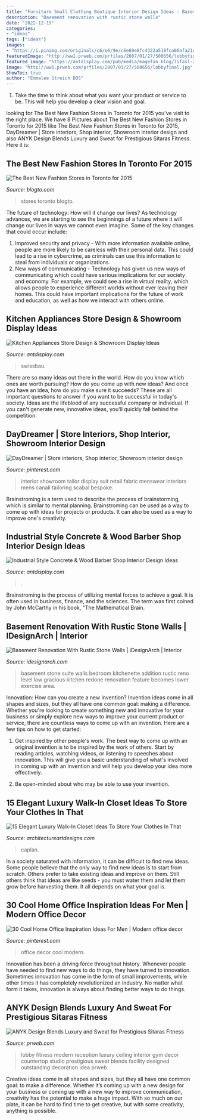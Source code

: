```yaml
---
title: "Furniture Small Clothing Boutique Interior Design Ideas : Basement Stone Suite Walls Bedroom Kitchenette Addition Rustic Reno Level Law Gracious Kitchen Redone Renovation Feature Becomes Lower Exercise Area"
description: "Basement renovation with rustic stone walls"
date: "2022-12-19"
categories:
- "ideas"
tags: ["ideas"]
images:
- "https://i.pinimg.com/originals/c6/e6/9e/c6e69e8fc4322a518fca06afa21c96f1.jpg"
featuredImage: "http://ww1.prweb.com/prfiles/2007/01/27/500656/lobbyfinal.jpg"
featured_image: "https://antdisplay.com/pub/media/magefan_blog/lifasl-21.jpg"
image: "http://ww1.prweb.com/prfiles/2007/01/27/500656/lobbyfinal.jpg"
ShowToc: true
author: "Emmalee Streich DDS"
---
```



1. Take the time to think about what you want your product or service to be. This will help you develop a clear vision and goal.

	

		
looking for The Best New Fashion Stores in Toronto for 2015 you've visit to the right place. We have 8 Pictures about The Best New Fashion Stores in Toronto for 2015 like The Best New Fashion Stores in Toronto for 2015, DayDreamer | Store interiors, Shop interior, Showroom interior design and also ANYK Design Blends Luxury and Sweat for Prestigious Sitaras Fitness. Here it is:
		
    
## The Best New Fashion Stores In Toronto For 2015

<img loading=lazy src="https://media.blogto.com/articles/7492-20140419-590-Interior2.jpg?width=1300&amp;quality=70" onerror="this.onerror=null;this.src='https://tse1.mm.bing.net/th?id=OIP.FJbl_LU6LQRIlbcgzBaxoAHaE8&amp;pid=15.1';" alt="The Best New Fashion Stores in Toronto for 2015">

_Source: blogto.com_

>stores toronto blogto. 

	

The future of technology: How will it change our lives?
As technology advances, we are starting to see the beginnings of a future where it will change our lives in ways we cannot even imagine. Some of the key changes that could occur include: 
1. Improved security and privacy - With more information available online, people are more likely to be careless with their personal data. This could lead to a rise in cybercrime, as criminals can use this information to steal from individuals or organizations. 
2. New ways of communicating - Technology has given us new ways of communicating which could have serious implications for our society and economy. For example, we could see a rise in virtual reality, which allows people to experience different worlds without ever leaving their homes. This could have important implications for the future of work and education, as well as how we interact with others online. 

    
## Kitchen Appliances Store Design &amp; Showroom Display Ideas

<img loading=lazy src="https://antdisplay.com/pub/media/magefan_blog/9cc58f5a031e4029ada2b7a51d6a410e.jpeg" onerror="this.onerror=null;this.src='https://tse3.mm.bing.net/th?id=OIP.f8w8oIKnPzySZLMu6YasCAHaE8&amp;pid=15.1';" alt="Kitchen Appliances Store Design &amp; Showroom Display Ideas">

_Source: antdisplay.com_

>swissbau. 

	

There are so many ideas out there in the world. How do you know which ones are worth pursuing? How do you come up with new ideas? And once you have an idea, how do you make sure it succeeds? These are all important questions to answer if you want to be successful in today's society. Ideas are the lifeblood of any successful company or individual. If you can't generate new, innovative ideas, you'll quickly fall behind the competition.

    
## DayDreamer | Store Interiors, Shop Interior, Showroom Interior Design

<img loading=lazy src="https://i.pinimg.com/originals/c6/e6/9e/c6e69e8fc4322a518fca06afa21c96f1.jpg" onerror="this.onerror=null;this.src='https://tse4.mm.bing.net/th?id=OIP.Ex0b8tSqn0YoqLMgPomI-QHaLH&amp;pid=15.1';" alt="DayDreamer | Store interiors, Shop interior, Showroom interior design">

_Source: pinterest.com_

>interior showroom tailor display suit retail fabric menswear interiors mens canali tailoring scabal bespoke. 

	

Brainstroming is a term used to describe the process of brainstorming, which is similar to mental planning. Brainstroming can be used as a way to come up with ideas for projects or products. It can also be used as a way to improve one's creativity.

    
## Industrial Style Concrete &amp; Wood Barber Shop Interior Design Ideas

<img loading=lazy src="https://antdisplay.com/pub/media/magefan_blog/lifasl-21.jpg" onerror="this.onerror=null;this.src='https://tse2.mm.bing.net/th?id=OIP.KfB_QslfVbfkADd1Yaf73wHaE7&amp;pid=15.1';" alt="Industrial Style Concrete &amp; Wood Barber Shop Interior Design Ideas">

_Source: antdisplay.com_

>. 

	

Brainstroming is the process of utilizing mental forces to achieve a goal. It is often used in business, finance, and the sciences. The term was first coined by John McCarthy in his book, "The Mathematical Brain.

    
## Basement Renovation With Rustic Stone Walls | IDesignArch | Interior

<img loading=lazy src="http://www.idesignarch.com/wp-content/uploads/Basement-Stone-Walls_4.jpg" onerror="this.onerror=null;this.src='https://tse2.mm.bing.net/th?id=OIP.yxYGQCvjcX9Of3IJ56ssqgHaEr&amp;pid=15.1';" alt="Basement Renovation With Rustic Stone Walls | iDesignArch | Interior">

_Source: idesignarch.com_

>basement stone suite walls bedroom kitchenette addition rustic reno level law gracious kitchen redone renovation feature becomes lower exercise area. 

	

Innovation: How can you create a new invention?
Invention ideas come in all shapes and sizes, but they all have one common goal: making a difference. Whether you're looking to create something new and innovative for your business or simply explore new ways to improve your current product or service, there are countless ways to come up with an invention. Here are a few tips on how to get started:
1. Get inspired by other people's work. The best way to come up with an original invention is to be inspired by the work of others. Start by reading articles, watching videos, or listening to speeches about innovation. This will give you a basic understanding of what's involved in coming up with an invention and will help you develop your idea more effectively.

2. Be open-minded about who may be able to use your invention.

    
## 15 Elegant Luxury Walk-In Closet Ideas To Store Your Clothes In That

<img loading=lazy src="https://www.architectureartdesigns.com/wp-content/uploads/2014/10/15-Elegant-Luxury-Walk-In-Closet-Ideas-To-Store-Your-Clothes-In-That-Look-Like-Boutiques-9.jpg" onerror="this.onerror=null;this.src='https://tse1.mm.bing.net/th?id=OIP.KPpAVXLzcsiLRYpZ_eyf1wHaE3&amp;pid=15.1';" alt="15 Elegant Luxury Walk-In Closet Ideas To Store Your Clothes In That">

_Source: architectureartdesigns.com_

>caplan. 

	

In a society saturated with information, it can be difficult to find new ideas. Some people believe that the only way to find new ideas is to start from scratch. Others prefer to take existing ideas and improve on them. Still others think that ideas are like seeds - you must water them and let them grow before harvesting them. It all depends on what your goal is.

    
## 30 Cool Home Office Inspiration Ideas For Men | Modern Office Decor

<img loading=lazy src="https://i.pinimg.com/736x/49/d6/44/49d64400e764ac1da9dc93c37d4b376b.jpg" onerror="this.onerror=null;this.src='https://tse3.mm.bing.net/th?id=OIP.bCkQC889iz_KWnK8FK57EgHaLT&amp;pid=15.1';" alt="30 Cool Home Office Inspiration Ideas For Men | Modern office decor">

_Source: pinterest.com_

>office decor cool modern. 

	

Innovation has been a driving force throughout history. Whenever people have needed to find new ways to do things, they have turned to innovation. Sometimes innovation has come in the form of small improvements, while other times it has completely revolutionized an industry. No matter what form it takes, innovation is always about finding better ways to do things.

    
## ANYK Design Blends Luxury And Sweat For Prestigious Sitaras Fitness

<img loading=lazy src="http://ww1.prweb.com/prfiles/2007/01/27/500656/lobbyfinal.jpg" onerror="this.onerror=null;this.src='https://tse3.mm.bing.net/th?id=OIP.WhKZaJ20oCVmmJuEds6sIQHaFK&amp;pid=15.1';" alt="ANYK Design Blends Luxury and Sweat for Prestigious Sitaras Fitness">

_Source: prweb.com_

>lobby fitness modern reception luxury ceiling interior gym decor countertop studio prestigious sweat blends facility designed outstanding decoration idea prweb. 

	

Creative ideas come in all shapes and sizes, but they all have one common goal: to make a difference. Whether it’s coming up with a new design for your business or coming up with a new way to improve communication, creativity has the potential to make a huge impact. With so much on our plate, it can be hard to find time to get creative, but with some creativity, anything is possible.

